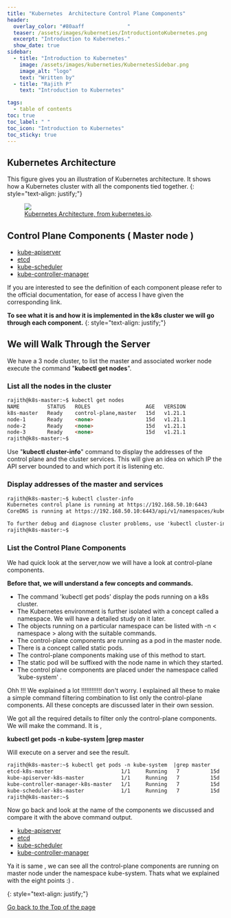 ```yaml
---
title: "Kubernetes  Architecture Control Plane Components"
header:
  overlay_color: "#80aaff              "
  teaser: /assets/images/kuberneties/IntroductiontoKubernetes.png
  excerpt: "Introduction to Kubernetes."
  show_date: true
sidebar:
  - title: "Introduction to Kubernetes"
    image: /assets/images/kuberneties/KubernetesSidebar.png
    image_alt: "logo"
    text: "Written by"
  - title: "Rajith P"
    text: "Introduction to Kubernetes"

tags:
  - table of contents
toc: true
toc_label: " "
toc_icon: "Introduction to Kubernetes"
toc_sticky: true
---
```


## Kubernetes Architecture
This figure gives you an illustration of Kubernetes architecture. It shows how a Kubernetes cluster with all the components tied together.
{: style="text-align: justify;"}

<figure>
	<a href="https://d33wubrfki0l68.cloudfront.net/2475489eaf20163ec0f54ddc1d92aa8d4c87c96b/e7c81/images/docs/components-of-kubernetes.svg"><img src="https://d33wubrfki0l68.cloudfront.net/2475489eaf20163ec0f54ddc1d92aa8d4c87c96b/e7c81/images/docs/components-of-kubernetes.svg"></a>
	<figcaption><a href="https://kubernetes.io/docs/concepts/overview/components/" title="Kubernetes Architecture, on kubernetes.io">Kubernetes Architecture, from kubernetes.io</a>.</figcaption>
</figure>

## Control Plane Components ( Master node )

* [kube-apiserver](https://kubernetes.io/docs/concepts/overview/components/#kube-apiserver)
* [etcd](https://kubernetes.io/docs/concepts/overview/components/#etcd)
* [kube-scheduler](https://kubernetes.io/docs/concepts/overview/components/#kube-scheduler)
* [kube-controller-manager](https://kubernetes.io/docs/concepts/overview/components/#kube-controller-manager)

If you are interested to see the definition of each component please refer to the official documentation, for ease of access I have given the corresponding link.

**To see what it is and how it is implemented in the k8s cluster we will go through each component.**
{: style="text-align: justify;"}
## We will Walk Through the Server

We have a 3 node cluster, to list the master and associated worker node execute the command "**kubectl get nodes**".
### List all the nodes in the cluster
```markdown
rajith@k8s-master:~$ kubectl get nodes
NAME         STATUS   ROLES                  AGE   VERSION
k8s-master   Ready    control-plane,master   15d   v1.21.1
node-1       Ready    <none>                 15d   v1.21.1
node-2       Ready    <none>                 15d   v1.21.1
node-3       Ready    <none>                 15d   v1.21.1
rajith@k8s-master:~$ 
```


Use "**kubectl cluster-info**" command to display the addresses of the control plane and the cluster services. This will give an idea on which IP the API server bounded to and which port it is listening etc.
### Display addresses of the master and services
```markdown
rajith@k8s-master:~$ kubectl cluster-info
Kubernetes control plane is running at https://192.168.50.10:6443
CoreDNS is running at https://192.168.50.10:6443/api/v1/namespaces/kube-system/services/kube-dns:dns/proxy

To further debug and diagnose cluster problems, use 'kubectl cluster-info dump'.
rajith@k8s-master:~$ 

```


### List the Control Plane Components

We had quick look at the server,now we will have a look at control-plane components. 

**Before that, we will understand a few concepts and commands.**

* The command 'kubectl get pods' display the pods running on a k8s cluster.
* The Kubernetes environment is further isolated with a concept called a namespace. We will have a detailed study on it later.
* The objects running on a particular namespace can be listed with -n < namespace > along with the suitable commands.
* The control-plane components are running as a pod in the master node.
* There is a concept called static pods.
* The control-plane components making use of this method to start.
* The static pod will be suffixed with the node name in which they started.
* The control plane components are placed under the namespace called 'kube-system' .

Ohh !!! We explained a lot !!!!!!!!!!!!  don't worry. I explained all these to make a simple command filtering combination to list only the control-plane components. All these concepts are discussed later in their own session. 

We got all the required details to filter only the control-plane components. 
We will make the command. It is ,

**kubectl get pods -n kube-system  |grep master**

Will execute on a server and see the result.

```markdown
rajith@k8s-master:~$ kubectl get pods -n kube-system  |grep master
etcd-k8s-master                      1/1     Running   7          15d
kube-apiserver-k8s-master            1/1     Running   7          15d
kube-controller-manager-k8s-master   1/1     Running   7          15d
kube-scheduler-k8s-master            1/1     Running   7          15d
rajith@k8s-master:~$ 
```
Now go back and look at the name of the components we discussed and compare it with the above command output.

* [kube-apiserver](https://kubernetes.io/docs/concepts/overview/components/#kube-apiserver)
* [etcd](https://kubernetes.io/docs/concepts/overview/components/#etcd)
* [kube-scheduler](https://kubernetes.io/docs/concepts/overview/components/#kube-scheduler)
* [kube-controller-manager](https://kubernetes.io/docs/concepts/overview/components/#kube-controller-manager)

Ya it is same , we can see all the control-plane components are running on master node under the namespace kube-system. Thats what we explained with the eight points :) . 

{: style="text-align: justify;"}



<div markdown="0"><a href="#" class="btn btn--success">Go back to the Top of the page </a></div>



